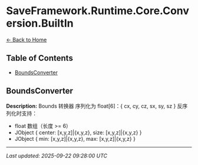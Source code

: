 # SaveFramework.Runtime.Core.Conversion.BuiltIn

[← Back to Home](Home.md)

## Table of Contents

- [BoundsConverter](#boundsconverter)

## BoundsConverter

**Description:** Bounds 转换器
序列化为 float[6]：{ cx, cy, cz, sx, sy, sz }
反序列化时支持：
- float 数组（长度 >= 6）
- JObject { center: [x,y,z]|{x,y,z}, size: [x,y,z]|{x,y,z} }
- JObject { min: [x,y,z]|{x,y,z}, max: [x,y,z]|{x,y,z} }

---

*Last updated: 2025-09-22 09:28:00 UTC*
